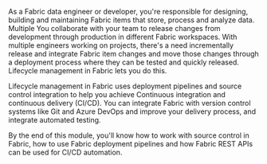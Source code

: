 As a Fabric data engineer or developer, you're responsible for designing, building and maintaining Fabric items that store, process and analyze data. Multiple You collaborate with your team to release changes from development through production in different Fabric workspaces. With multiple engineers working on projects, there's a need incrementally release and integrate Fabric item changes and move those changes through a deployment process where they can be tested and quickly released. Lifecycle management in Fabric lets you do this.

Lifecycle management in Fabric uses deployment pipelines and source control integration to help you achieve Continuous integration and continuous delivery (CI/CD). You can integrate Fabric with version control systems like Git and Azure DevOps and improve your delivery process, and integrate automated testing. 

By the end of this module, you'll know how to work with source control in Fabric, how to use Fabric deployment pipelines and how Fabric REST APIs can be used for CI/CD automation.
